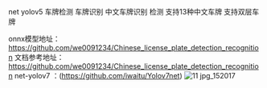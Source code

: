 net yolov5 车牌检测 车牌识别 中文车牌识别 检测 支持13种中文车牌 支持双层车牌

onnx模型地址：https://github.com/we0091234/Chinese_license_plate_detection_recognition
文档参考地址：https://github.com/we0091234/Chinese_license_plate_detection_recognition 
net-yolov7 ：(https://github.com/iwaitu/Yolov7net)
![11 jpg_152017](https://user-images.githubusercontent.com/16916576/220276836-1cb57c86-3f88-4517-92ea-c6e0c838b10f.png)
